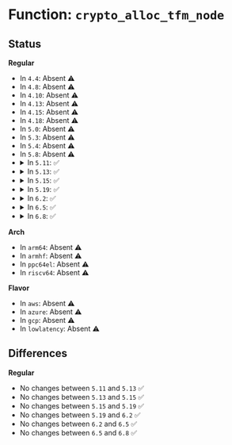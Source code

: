 # Function: <code>crypto_alloc_tfm_node</code>

## Status
<b>Regular</b>
<ul>
<li>
In <code>4.4</code>: Absent ⚠️
</li>
<li>
In <code>4.8</code>: Absent ⚠️
</li>
<li>
In <code>4.10</code>: Absent ⚠️
</li>
<li>
In <code>4.13</code>: Absent ⚠️
</li>
<li>
In <code>4.15</code>: Absent ⚠️
</li>
<li>
In <code>4.18</code>: Absent ⚠️
</li>
<li>
In <code>5.0</code>: Absent ⚠️
</li>
<li>
In <code>5.3</code>: Absent ⚠️
</li>
<li>
In <code>5.4</code>: Absent ⚠️
</li>
<li>
In <code>5.8</code>: Absent ⚠️
</li>
<li>
<details>
<summary>In <code>5.11</code>: ✅</summary>

```c
void *crypto_alloc_tfm_node(const char *alg_name, const struct crypto_type *frontend, u32 type, u32 mask, int node);
```

**Collision:** Unique Global

**Inline:** No

**Transformation:** False

**Instances:**

```
In crypto/api.c (ffffffff8153c010)
Location: crypto/api.c:517
Inline: False
Direct callers:
  - crypto/aead.c:crypto_alloc_aead
  - crypto/skcipher.c:crypto_alloc_sync_skcipher
  - crypto/skcipher.c:crypto_alloc_skcipher
  - crypto/ahash.c:crypto_alloc_ahash
  - crypto/shash.c:crypto_alloc_shash
  - crypto/akcipher.c:crypto_alloc_akcipher
  - crypto/kpp.c:crypto_alloc_kpp
  - crypto/acompress.c:crypto_alloc_acomp_node
  - crypto/acompress.c:crypto_alloc_acomp
  - crypto/rng.c:crypto_get_default_rng
```
**Symbols:**

```
ffffffff8153c010-ffffffff8153c0dd: crypto_alloc_tfm_node (STB_GLOBAL)
```
</details>
</li>
<li>
<details>
<summary>In <code>5.13</code>: ✅</summary>

```c
void *crypto_alloc_tfm_node(const char *alg_name, const struct crypto_type *frontend, u32 type, u32 mask, int node);
```

**Collision:** Unique Global

**Inline:** No

**Transformation:** False

**Instances:**

```
In crypto/api.c (ffffffff81544700)
Location: crypto/api.c:517
Inline: False
Direct callers:
  - crypto/aead.c:crypto_alloc_aead
  - crypto/skcipher.c:crypto_alloc_sync_skcipher
  - crypto/skcipher.c:crypto_alloc_skcipher
  - crypto/ahash.c:crypto_alloc_ahash
  - crypto/shash.c:crypto_alloc_shash
  - crypto/akcipher.c:crypto_alloc_akcipher
  - crypto/kpp.c:crypto_alloc_kpp
  - crypto/acompress.c:crypto_alloc_acomp_node
  - crypto/acompress.c:crypto_alloc_acomp
  - crypto/rng.c:crypto_get_default_rng
```
**Symbols:**

```
ffffffff81544700-ffffffff815447cd: crypto_alloc_tfm_node (STB_GLOBAL)
```
</details>
</li>
<li>
<details>
<summary>In <code>5.15</code>: ✅</summary>

```c
void *crypto_alloc_tfm_node(const char *alg_name, const struct crypto_type *frontend, u32 type, u32 mask, int node);
```

**Collision:** Unique Global

**Inline:** No

**Transformation:** False

**Instances:**

```
In crypto/api.c (ffffffff815a4ea0)
Location: crypto/api.c:517
Inline: False
Direct callers:
  - crypto/aead.c:crypto_alloc_aead
  - crypto/skcipher.c:crypto_alloc_sync_skcipher
  - crypto/skcipher.c:crypto_alloc_skcipher
  - crypto/ahash.c:crypto_alloc_ahash
  - crypto/shash.c:crypto_alloc_shash
  - crypto/akcipher.c:crypto_alloc_akcipher
  - crypto/kpp.c:crypto_alloc_kpp
  - crypto/acompress.c:crypto_alloc_acomp_node
  - crypto/acompress.c:crypto_alloc_acomp
  - crypto/rng.c:crypto_get_default_rng
```
**Symbols:**

```
ffffffff815a4ea0-ffffffff815a4f6d: crypto_alloc_tfm_node (STB_GLOBAL)
```
</details>
</li>
<li>
<details>
<summary>In <code>5.19</code>: ✅</summary>

```c
void *crypto_alloc_tfm_node(const char *alg_name, const struct crypto_type *frontend, u32 type, u32 mask, int node);
```

**Collision:** Unique Global

**Inline:** No

**Transformation:** False

**Instances:**

```
In crypto/api.c (ffffffff8164bae0)
Location: crypto/api.c:572
Inline: False
Direct callers:
  - crypto/aead.c:crypto_alloc_aead
  - crypto/skcipher.c:crypto_alloc_sync_skcipher
  - crypto/skcipher.c:crypto_alloc_skcipher
  - crypto/ahash.c:crypto_alloc_ahash
  - crypto/shash.c:crypto_alloc_shash
  - crypto/akcipher.c:crypto_alloc_akcipher
  - crypto/kpp.c:crypto_alloc_kpp
  - crypto/acompress.c:crypto_alloc_acomp_node
  - crypto/acompress.c:crypto_alloc_acomp
  - crypto/rng.c:crypto_get_default_rng
```
**Symbols:**

```
ffffffff8164bae0-ffffffff8164bbb4: crypto_alloc_tfm_node (STB_GLOBAL)
```
</details>
</li>
<li>
<details>
<summary>In <code>6.2</code>: ✅</summary>

```c
void *crypto_alloc_tfm_node(const char *alg_name, const struct crypto_type *frontend, u32 type, u32 mask, int node);
```

**Collision:** Unique Global

**Inline:** No

**Transformation:** False

**Instances:**

```
In crypto/api.c (ffffffff81704ce0)
Location: crypto/api.c:571
Inline: False
Direct callers:
  - crypto/aead.c:crypto_alloc_aead
  - crypto/skcipher.c:crypto_alloc_sync_skcipher
  - crypto/skcipher.c:crypto_alloc_skcipher
  - crypto/ahash.c:crypto_alloc_ahash
  - crypto/shash.c:crypto_alloc_shash
  - crypto/akcipher.c:crypto_alloc_akcipher
  - crypto/kpp.c:crypto_alloc_kpp
  - crypto/acompress.c:crypto_alloc_acomp_node
  - crypto/acompress.c:crypto_alloc_acomp
  - crypto/rng.c:crypto_get_default_rng
```
**Symbols:**

```
ffffffff81704ce0-ffffffff81704db4: crypto_alloc_tfm_node (STB_GLOBAL)
```
</details>
</li>
<li>
<details>
<summary>In <code>6.5</code>: ✅</summary>

```c
void *crypto_alloc_tfm_node(const char *alg_name, const struct crypto_type *frontend, u32 type, u32 mask, int node);
```

**Collision:** Unique Global

**Inline:** No

**Transformation:** False

**Instances:**

```
In crypto/api.c (ffffffff8173ef00)
Location: crypto/api.c:607
Inline: False
Direct callers:
  - crypto/aead.c:crypto_alloc_aead
  - crypto/skcipher.c:crypto_alloc_sync_skcipher
  - crypto/skcipher.c:crypto_alloc_skcipher
  - crypto/ahash.c:crypto_alloc_ahash
  - crypto/shash.c:crypto_alloc_shash
  - crypto/akcipher.c:crypto_alloc_akcipher
  - crypto/sig.c:crypto_alloc_sig
  - crypto/kpp.c:crypto_alloc_kpp
  - crypto/acompress.c:crypto_alloc_acomp_node
  - crypto/acompress.c:crypto_alloc_acomp
  - crypto/rng.c:crypto_get_default_rng
```
**Symbols:**

```
ffffffff8173ef00-ffffffff8173efd4: crypto_alloc_tfm_node (STB_GLOBAL)
```
</details>
</li>
<li>
<details>
<summary>In <code>6.8</code>: ✅</summary>

```c
void *crypto_alloc_tfm_node(const char *alg_name, const struct crypto_type *frontend, u32 type, u32 mask, int node);
```

**Collision:** Unique Global

**Inline:** No

**Transformation:** False

**Instances:**

```
In crypto/api.c (ffffffff8177fd80)
Location: crypto/api.c:607
Inline: False
Direct callers:
  - crypto/aead.c:crypto_alloc_aead
  - crypto/lskcipher.c:crypto_alloc_lskcipher
  - crypto/skcipher.c:crypto_alloc_sync_skcipher
  - crypto/skcipher.c:crypto_alloc_skcipher
  - crypto/ahash.c:crypto_alloc_ahash
  - crypto/shash.c:crypto_alloc_shash
  - crypto/akcipher.c:crypto_alloc_akcipher
  - crypto/sig.c:crypto_alloc_sig
  - crypto/kpp.c:crypto_alloc_kpp
  - crypto/acompress.c:crypto_alloc_acomp_node
  - crypto/acompress.c:crypto_alloc_acomp
  - crypto/rng.c:crypto_get_default_rng
```
**Symbols:**

```
ffffffff8177fd80-ffffffff8177fe54: crypto_alloc_tfm_node (STB_GLOBAL)
```
</details>
</li>
</ul>
<b>Arch</b>
<ul>
<li>
In <code>arm64</code>: Absent ⚠️
</li>
<li>
In <code>armhf</code>: Absent ⚠️
</li>
<li>
In <code>ppc64el</code>: Absent ⚠️
</li>
<li>
In <code>riscv64</code>: Absent ⚠️
</li>
</ul>
<b>Flavor</b>
<ul>
<li>
In <code>aws</code>: Absent ⚠️
</li>
<li>
In <code>azure</code>: Absent ⚠️
</li>
<li>
In <code>gcp</code>: Absent ⚠️
</li>
<li>
In <code>lowlatency</code>: Absent ⚠️
</li>
</ul>

## Differences
<b>Regular</b>
<ul>
<li>
No changes between <code>5.11</code> and <code>5.13</code> ✅
</li>
<li>
No changes between <code>5.13</code> and <code>5.15</code> ✅
</li>
<li>
No changes between <code>5.15</code> and <code>5.19</code> ✅
</li>
<li>
No changes between <code>5.19</code> and <code>6.2</code> ✅
</li>
<li>
No changes between <code>6.2</code> and <code>6.5</code> ✅
</li>
<li>
No changes between <code>6.5</code> and <code>6.8</code> ✅
</li>
</ul>
